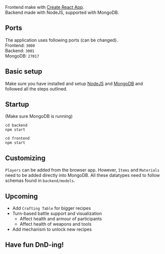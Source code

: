 Frontend make with [Create React App](https://github.com/facebook/create-react-app).<br/>
Backend made with NodeJS, supported with MongoDB.

## Ports
The application uses following ports (can be changed).<br/>
Frontend: `3000`<br/>
Backend: `3001`<br/>
MongoDB: `27017`

## Basic setup
Make sure you have installed and setup [NodeJS](https://nodejs.org) and [MongoDB](https://docs.mongodb.com/manual/administration/install-community/) and followed all the steps outlined.

## Startup
(Make sure MongoDB is running)

```
cd backend
npm start
```
```
cd frontend
npm start
```

## Customizing
`Players` can be added from the browser app.
However, `Items` and `Materials` need to be added directly into MongoDB. All these datatypes need to follow schemas found in `backend/models`.

## Upcoming
- Add `Crafting Table` for bigger recipes
- Turn-based battle support and visualization
    - Affect health and armour of participants
    - Affect health of weapons and tools
- Add mechanism to unlock new recipes

## Have fun DnD-ing!
